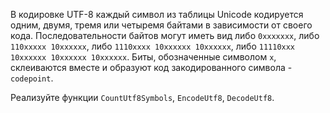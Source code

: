 В кодировке UTF-8 каждый символ из таблицы Unicode кодируется одним, двумя, тремя или четыремя байтами
в зависимости от своего кода. Последовательности байтов могут иметь вид либо `0xxxxxxx`, либо `110xxxxx 10xxxxxx`,
либо `1110xxxx 10xxxxxx 10xxxxxx`, либо `11110xxx 10xxxxxx 10xxxxxx 10xxxxxx`.
Биты, обозначенные символом `x`, склеиваются вместе и образуют код закодированного символа - `codepoint`.

Реализуйте функции `CountUtf8Symbols`, `EncodeUtf8`, `DecodeUtf8`.
